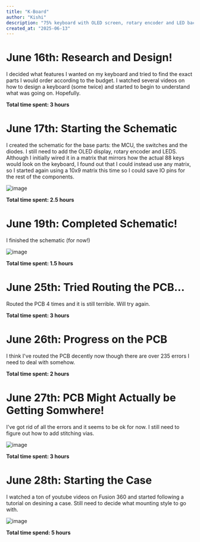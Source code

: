 ```yaml
---
title: "K-Board"
author: "Kishi"
description: "75% keyboard with OLED screen, rotary encoder and LED backlight"
created_at: "2025-06-13"
---
```


# June 16th: Research and Design!
I decided what features I wanted on my keyboard and tried to find the exact parts I would order according to the budget. I watched several videos on how to design a keyboard (some twice) and started to begin to understand what was going on. Hopefully.

**Total time spent: 3 hours**

# June 17th: Starting the Schematic
I created the schematic for the base parts: the MCU, the switches and the diodes. I still need to add the OLED display, rotary encoder and LEDS. Although I initially wired it in a matrix that mirrors how the actual 88 keys would look on the keyboard, I found out that I could instead use any matrix, so I started again using a 10x9 matrix this time so I could save IO pins for the rest of the components. 

![image](https://github.com/user-attachments/assets/979ae3a5-49a7-473f-ab2c-b8a24681c032)

**Total time spent: 2.5 hours**

# June 19th: Completed Schematic!
I finished the schematic (for now!)

![image](https://github.com/user-attachments/assets/f0798686-4fe5-4447-8326-96139cb0b867)

**Total time spent: 1.5 hours**

# June 25th: Tried Routing the PCB...
Routed the PCB 4 times and it is still terrible. Will try again.

**Total time spent: 3 hours**

# June 26th: Progress on the PCB
I think I've routed the PCB decently now though there are over 235 errors I need to deal with somehow.

**Total time spent: 2 hours**

# June 27th: PCB Might Actually be Getting Somwhere!
I've got rid of all the errors and it seems to be ok for now. I still need to figure out how to add stitching vias.

![image](https://github.com/user-attachments/assets/f3088e06-bd45-4857-a223-2714901143b8)

**Total time spent: 3 hours**

# June 28th: Starting the Case
I watched a ton of youtube videos on Fusion 360 and started following a tutorial on desining a case. Still need to decide what mounting style to go with.

![image](https://github.com/user-attachments/assets/0cb80e3f-f623-48cd-afde-8531f51a3c00)

**Total time spend: 5 hours**
